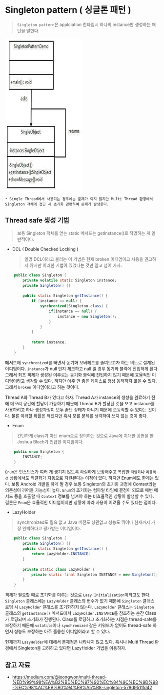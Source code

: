 # Singleton pattern ( 싱글톤 패턴 )

> `Singleton pattern`은 applciation 런타임시 하나의 instance만 생성하는 패턴을 말한다. 

<img src="../img/singleton_pattern_uml_diagram.jpg" width="250" height="500" />

    * Single Thread에서 사용되는 경우에는 문제가 되지 않지만 Multi Thread 환경에서 Singleton 객체에 접근 시 초기화 관련하여 문제가 발생한다.

## Thread safe 생성 기법
> 보통 Singleton 객체를 얻는 static 메서드는 getInstance()로 작명하는 게 일반적이다.

* DCL ( Double Checked Locking )
    > 일명 DCL이라고 불리는 이 기법은 현재 broken 이디엄이고 사용을 권고하지 않지만 이러한 기법이 있었다는 것만 알고 넘어 가자.
```java
    public class Singleton {
        private volatile static Singleton instance;
        private Singleton() {}
        
        public static Singleton getInstance() {
            if (instance == null) {
                synchronized(Singleton.class) {
                    if(instance == null) {
                        instance = new Singleton(); 
                    }                
                }
            }
            
            return instance;
        }
    }
```

메서드에 `synchronized`를 빼면서 동기화 오버헤드를 줄여보고자 하는 의도로 설계된 이디엄이다. 
`instance`가 null 인지 체크하고 null 일 경우 동기화 블럭에 진입하게 된다. 
그래서 최초 객체가 생성된 이후로는 동기화 블럭에 진입하지 않기 때문에 효율적인 이디엄이라고 생각할 수 있다. 
하지만 아주 안 좋은 케이스로 정상 동작하지 않을 수 있다. 그래서 `broken` 이디엄이라고 하는 것이다.
      
Thread A와 Thread B가 있다고 하자. 
Thread A가 instance의 생성을 완료하기 전에 메모리 공간에 할당이 가능하기 때문에 Thread B가 할당된 것을 보고 instance를 사용하려고 하나 생성과정이 모두 끝난 상태가 아니기 때문에 오동작할 수 있다는 것이다. 
물론 이러할 확률은 적겠지만 혹시 모를 문제를 생각하여 쓰지 않는 것이 좋다.
      
* Enum
> 간단하게 class가 아닌 enum으로 정의하는 것으로 Java에 지대한 공헌을 한 Joshua Bloch가 언급한 이디엄이다.

```java
    public enum Singleton {
        INSTANCE;
    }
```

`Enum`은 인스턴스가 여러 개 생기지 않도록 확실하게 보장해주고 복잡한 `직렬화`나 `리플렉션` 상황에서도 직렬화가 자동으로 지원된다는 이점이 있다. 
하지만 Enum에도 한계는 있다. 보통 Android 개발을 하게 될 경우 보통 Singleton의 초기화 과정에 Context라는 의존성이 끼어들 가능성이 높다. 
`Enum`의 초기화는 컴파일 타임에 결정이 되므로 매번 메서드 등을 호출할 때 `Context` 정보를 넘겨야 하는 비효율적인 상황이 발생할 수 있다. 
결론은 `Enum`은 효율적인 이디엄이지만 상황에 따라 사용이 어려울 수도 있다는 점이다.

* LazyHolder
> synchronized도 필요 없고 Java 버전도 상관없고 성능도 뛰어나 현재까지 가장 완벽하다고 평가받는 이디엄이다.

```java
    public class Singleton {
        private Singleton() {}
        public static Singleton getInstance() {
            return LazyHolder.INSTANCE;
        }
        
        private static class LazyHolder {
            private static final Singleton INSTANCE = new Singleton();
        }
    }
```

객체가 필요할 때로 초기화를 미루는 것으로 `Lazy Initialization`이라고도 한다. 
`Singleton` 클래스에는 `LazyHolder` 클래스의 변수가 없기 때문에 `Singleton` 클래스 로딩 시 `LazyHolder` 클래스를 초기화하지 않는다. 
`LazyHolder` 클래스는 `Singleton` 클래스의 `getInstance()` 메서드에서 `LazyHolder.INSTANCE`를 참조하는 순간 Class가 로딩되며 초기화가 진행된다. 
Class를 로딩하고 초기화하는 시점은 thread-safe를 보장하기 때문에 `volatile`이나 `synchronized` 같은 키워드가 없어도 thread-safe 하면서 성능도 보장하는 아주 훌륭한 이디엄이라고 할 수 있다.

현재까지 `LazyHolder`에 대해서 문제점은 나타나지 않고 있다. 
혹시나 Multi Thread 환경에서 Singleton을 고려하고 있다면 LazyHolder 기법을 이용하자.

## 참고 자료
* https://medium.com/@joongwon/multi-thread-%ED%99%98%EA%B2%BD%EC%97%90%EC%84%9C%EC%9D%98-%EC%98%AC%EB%B0%94%EB%A5%B8-singleton-578d9511fd42